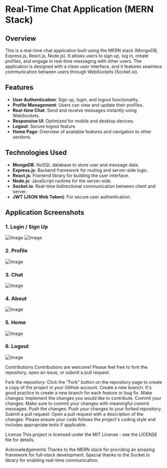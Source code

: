 
# Real-Time Chat Application (MERN Stack)

## Overview

This is a real-time chat application built using the MERN stack (MongoDB, Express.js, React.js, Node.js). It allows users to sign up, log in, create profiles, and engage in real-time messaging with other users. The application is designed with a clean user interface, and it features seamless communication between users through WebSockets (Socket.io).

## Features

- **User Authentication**: Sign up, login, and logout functionality.
- **Profile Management**: Users can view and update their profiles.
- **Real-time Chat**: Send and receive messages instantly using WebSockets.
- **Responsive UI**: Optimized for mobile and desktop devices.
- **Logout**: Secure logout feature.
- **Home Page**: Overview of available features and navigation to other sections.

## Technologies Used

- **MongoDB**: NoSQL database to store user and message data.
- **Express.js**: Backend framework for routing and server-side logic.
- **React.js**: Frontend library for building the user interface.
- **Node.js**: JavaScript runtime for the server-side.
- **Socket.io**: Real-time bidirectional communication between client and server.
- **JWT (JSON Web Token)**: For secure user authentication.

## Application Screenshots

### 1. Login / Sign Up
![Image](https://github.com/user-attachments/assets/3f5db40b-3541-4f82-98c1-16f53920ea43)
![Image](https://github.com/user-attachments/assets/c093f28e-d510-4bbb-8f2e-13159662c0d8)

### 2. Profile
![Image](https://github.com/user-attachments/assets/6b79330a-9dd0-48b4-a243-41c0ae7f1820)

### 3. Chat
![Image](https://github.com/user-attachments/assets/e0ac45a7-9d39-48b4-b14a-951c37ed0c35)

### 4. About
![Image](https://github.com/user-attachments/assets/6c9bbfdf-9490-4249-9435-1555c55c79e1)

### 5. Home
![Image](https://github.com/user-attachments/assets/cad037d8-f714-4570-9854-c4b0377b5a4f)

### 6. Logout
![Image](https://github.com/user-attachments/assets/9a0532a6-bc79-4dbc-b8e7-0103a998eac6)

Contributions
Contributions are welcome! Please feel free to fork the repository, open an issue, or submit a pull request.

Fork the repository: Click the "Fork" button on the repository page to create a copy of the project in your GitHub account.
Create a new branch: It's good practice to create a new branch for each feature or bug fix.
Make changes: Implement the changes you would like to contribute.
Commit your changes: Make sure to commit your changes with meaningful commit messages.
Push the changes: Push your changes to your forked repository.
Submit a pull request: Open a pull request with a description of the changes.
Please ensure your code follows the project's coding style and includes appropriate tests if applicable.

License
This project is licensed under the MIT License - see the LICENSE file for details.

Acknowledgements
Thanks to the MERN stack for providing an amazing framework for full-stack development.
Special thanks to the Socket.io library for enabling real-time communication.
